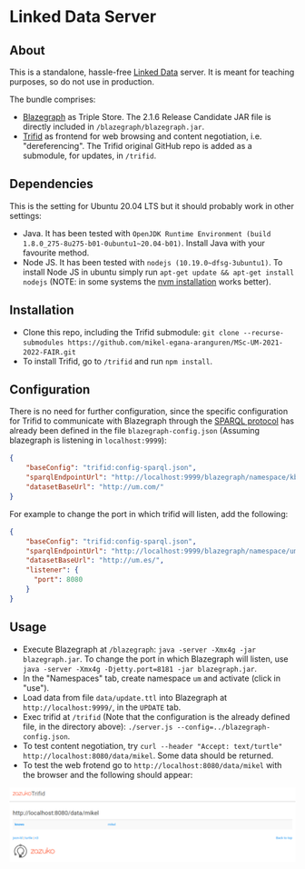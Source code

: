 # Linked Data Server

## About

This is a standalone, hassle-free [Linked Data](https://www.w3.org/standards/semanticweb/data) server. It is meant for teaching purposes, so do not use in production.

The bundle comprises:

* [Blazegraph](https://github.com/blazegraph/database) as Triple Store. The 2.1.6 Release Candidate JAR file is directly included in `/blazegraph/blazegraph.jar`.
* [Trifid](https://github.com/zazuko/trifid) as frontend for web browsing and content negotiation, i.e. "dereferencing". The Trifid original GitHub repo is added as a submodule, for updates, in `/trifid`.

## Dependencies

This is the setting for Ubuntu 20.04 LTS but it should probably work in other settings:

* Java. It has been tested with `OpenJDK Runtime Environment (build 1.8.0_275-8u275-b01-0ubuntu1~20.04-b01)`. Install Java with your favourite method.
* Node JS. It has been tested with `nodejs (10.19.0~dfsg-3ubuntu1)`. To install Node JS in ubuntu simply run `apt-get update && apt-get install nodejs` (NOTE: in some systems the [nvm installation](https://www.digitalocean.com/community/tutorials/como-instalar-node-js-en-ubuntu-18-04-es) works better).

## Installation

* Clone this repo, including the Trifid submodule: `git clone --recurse-submodules https://github.com/mikel-egana-aranguren/MSc-UM-2021-2022-FAIR.git`
* To install Trifid, go to `/trifid` and run `npm install`.

## Configuration

There is no need for further configuration, since the specific configuration for Trifid to communicate with Blazegraph through the [SPARQL protocol](https://www.w3.org/TR/sparql11-protocol/) has already been defined in the file `blazegraph-config.json` (Assuming blazegraph is listening in `localhost:9999`):

```json
{
    "baseConfig": "trifid:config-sparql.json",
    "sparqlEndpointUrl": "http://localhost:9999/blazegraph/namespace/kb/sparql",
    "datasetBaseUrl": "http://um.com/"
}
```

For example to change the port in which trifid will listen, add the following:

```json
{
    "baseConfig": "trifid:config-sparql.json",
    "sparqlEndpointUrl": "http://localhost:9999/blazegraph/namespace/um/sparql",
    "datasetBaseUrl": "http://um.es/", 
    "listener": {
      "port": 8080
    }
}
```

## Usage

* Execute Blazegraph at `/blazegraph`: `java -server -Xmx4g -jar blazegraph.jar`. To change the port in which Blazegraph will listen, use `java -server -Xmx4g -Djetty.port=8181 -jar blazegraph.jar`.
* In the "Namespaces" tab, create namespace `um` and activate (click in "use").
* Load data from file `data/update.ttl` into Blazegraph at `http://localhost:9999/`, in the `UPDATE` tab.
* Exec trifid at `/trifid` (Note that the configuration is the already defined file, in the directory above): `./server.js --config=../blazegraph-config.json`.
* To test content negotiation, try `curl --header "Accept: text/turtle" http://localhost:8080/data/mikel`. Some data should be returned.
* To test the web frotend go to `http://localhost:8080/data/mikel` with the browser and the following should appear:

![trifid](trifid.png "trifid")